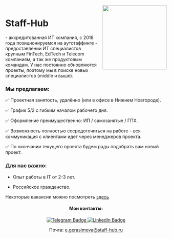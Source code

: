 <img align="right" width="200" src="https://user-images.githubusercontent.com/122780339/236243930-1d1b6525-852f-4357-88d6-da5b7d575f20.png" />

<p align='left'>
   <h1 href='https://staff-hub.ru/'>Staff-Hub</h1> - аккредитованная ИТ компания, с 2018 года позиционируемся на аутстаффинге - предоставлении ИТ специалистов крупным FinTech, EdTech и Telecom компаниям, а так же продуктовым командам. У нас постоянно обновляются проекты, поэтому мы в поиске новых специалистов (middle и выше).
</p>

<h3 align='left'>Мы предлагаем:</h3>

✅ Проектная занятость, удалённо (или в офисе в Нижнем Новгороде).

✅ График 5/2 с гибким началом рабочего дня.

✅ Оформление преимущественно: ИП / самозанятые / ГПХ.

✅ Возможность полностью сосредоточиться на работе – вся коммуникация с клиентами идет через менеджеров проекта.

✅ По окончании текущего проекта будем рады подобрать вам новый проект.

<h3 align='left'>Для нас важно:</h3>

- Опыт работы в IT от 2-3 лет.

- Российское гражданство.

Некоторые вакансии можно посмотреть [здесь](https://geeklink.io/members/ekgerasimova/)

<h4 align='center'>Мои контакты:</h4>
   
<p align='center'>
   <a href="https://t.me/geraterina">
   <img src="https://img.shields.io/badge/Telegram-blue?style=for-the-badge&logo=twitter&logoColor=white" alt="Telegram Badge"/>
   <a href="https://www.linkedin.com/in/ekaterina-gerasimova-staffhub/">
   <img src="https://img.shields.io/badge/LinkedIn-blue?style=for-the-badge&logo=linkedin&logoColor=white" alt="LinkedIn Badge"/>
   </a>   
</p>
<p align='center'>      
   Почта:
   <a href='mailto:e.gerasimova@staff-hub.ru'>e.gerasimova@staff-hub.ru</a>
</p>
